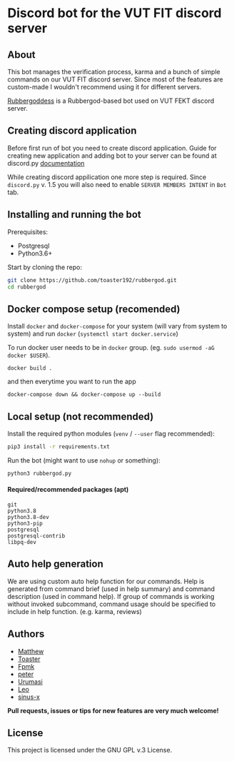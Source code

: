 # Discord bot for the VUT FIT discord server

## About

This bot manages the verification process, karma and a bunch of simple commands
on our VUT FIT discord server. Since most of the features are custom-made I
wouldn't recommend using it for different servers.

[Rubbergoddess](https://github.com/sinus-x/rubbergoddess) is a Rubbergod-based
bot used on VUT FEKT discord server.

## Creating discord application

Before first run of bot you need to create discord application.
Guide for creating new application and adding bot to your server can be found at
discord.py [documentation](https://discordpy.readthedocs.io/en/latest/discord.html)

While creating discord appilication one more step is required.
Since `discord.py` v. 1.5 you will also need to enable `SERVER MEMBERS INTENT` in `Bot` tab.

## Installing and running the bot

Prerequisites:
* Postgresql
* Python3.6+

Start by cloning the repo:
```bash
git clone https://github.com/toaster192/rubbergod.git
cd rubbergod
```

## Docker compose setup (recomended)

Install `docker` and `docker-compose` for your system (will vary from system to system)
and run `docker` (`systemctl start docker.service`)

To run docker user needs to be in `docker` group. (eg. `sudo usermod -aG docker $USER`).

```
docker build .
```

and then everytime you want to run the app

```
docker-compose down && docker-compose up --build
```

## Local setup (not recommended)

Install the required python modules (`venv` / `--user` flag recommended):
```bash
pip3 install -r requirements.txt
```

Run the bot (might want to use `nohup` or something):
```bash
python3 rubbergod.py
```

#### Required/recommended packages (apt)

```
git
python3.8
python3.8-dev
python3-pip
postgresql
postgresql-contrib
libpq-dev
```

## Auto help generation

We are using custom auto help function for our commands. Help is generated from command brief (used in help summary) and command description (used in command help). If group of commands is working without invoked subcommand, command usage should be specified to include in help function. (e.g. karma, reviews)

## Authors

* [Matthew](https://github.com/matejsoroka)
* [Toaster](https://github.com/toaster192)
* [Fpmk](https://github.com/TheGreatfpmK)
* [peter](https://github.com/peterdragun)
* [Urumasi](https://github.com/Urumasi)
* [Leo](https://github.com/ondryaso)
* [sinus-x](https://github.com/sinus-x)

**Pull requests, issues or tips for new features are very much welcome!**

## License

This project is licensed under the GNU GPL v.3 License.
